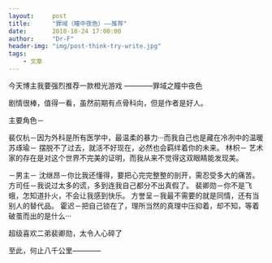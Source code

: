 ```yaml
---
layout:     post
title:      "罪域（瞳中夜色）——推荐"
date:       2018-10-24 17:00:00
author:     "Dr-F"
header-img: "img/post-think-try-write.jpg"
tags:
    - 文章
---
```

今天博主我要强烈推荐一款橙光游戏
————罪域之瞳中夜色

剧情很棒，值得一看，虽然前期有点骨科向，但是作者是好人。

主要角色－

裴仅杭－因为外科是所有医学中，最温柔的暴力‧‧‧而我自己也是藏在冷冽中的温暖
苏琢瑜－ 摆脱不了过去，就活不好现在，必然也会羁绊着你的未来。 
林枳－ 艺术家的存在是对这个世界不完美的证明，而我从来不觉得这双眼睛能发现美。

－男主－
沈继昂－你比我还懂得，要把心完完整整的剖开，需忍受多大的痛苦。
方司任－我说过太多的谎，多到连我自己都分不出真假了。
裴卿勋－你不是飞蛾，怎知道扑火，不会让我感到快乐。
方誉呈－我最不需要的就是同情，还有当别人的替代品。
霍迟－把自己锁在了，理所当然的真理中压抑着，却不知，等着破茧而出的是什么‧‧‧

超级喜欢二弟裴卿勋，太令人心碎了

至此，何止八千公里————
